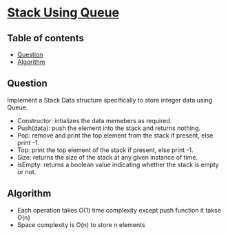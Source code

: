 # [Stack Using Queue](https://www.codingninjas.com/studio/problems/stack-using-queue_8230715?challengeSlug=striver-sde-challenge&leftPanelTab=0)

## Table of contents

- [Question](#question)
- [Algorithm](#algorithm)

## Question
Implement a Stack Data structure specifically to store integer data using Queue.
- Constructor: intializes the data memebers as required.
- Push(data): push the element into the stack and returns nothing.
- Pop: remove and print the top element from the stack if present, else print -1.
- Top: print the top element of the stack if present, else print -1.
- Size: returns the size of the stack at any given instance of time.
- isEmpty: returns a boolean value indicating whether the stack is empty or not.

## Algorithm
- Each operation takes O(1) time complexity except push function it takse O(n)
- Space complexity is O(n) to store n elements


